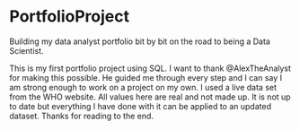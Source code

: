# PortfolioProject
Building my data analyst portfolio bit by bit on the road to being a Data Scientist.

This is my first portfolio project using SQL. I want to thank @AlexTheAnalyst for making this possible.
He guided me through every step and I can say I am strong enough to work on a project on my own.
I used a live data set from the WHO website. All values here are real and not made up.
It is not up to date but everything I have done with it can be applied to an updated dataset.
Thanks for reading to the end.
